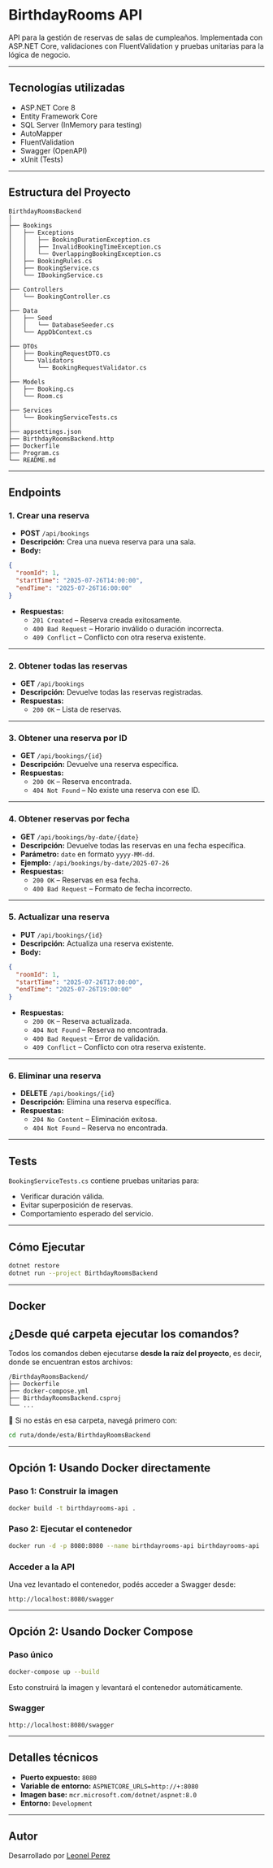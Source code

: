 # BirthdayRooms API

API para la gestión de reservas de salas de cumpleaños. Implementada con ASP.NET Core, validaciones con FluentValidation y pruebas unitarias para la lógica de negocio.

---

## Tecnologías utilizadas

- ASP.NET Core 8
- Entity Framework Core
- SQL Server (InMemory para testing)
- AutoMapper
- FluentValidation
- Swagger (OpenAPI)
- xUnit (Tests)

---

## Estructura del Proyecto

```
BirthdayRoomsBackend
│
├── Bookings
│   ├── Exceptions
│   │   ├── BookingDurationException.cs
│   │   ├── InvalidBookingTimeException.cs
│   │   └── OverlappingBookingException.cs
│   ├── BookingRules.cs
│   ├── BookingService.cs
│   └── IBookingService.cs
│
├── Controllers
│   └── BookingController.cs
│
├── Data
│   ├── Seed
│   │   └── DatabaseSeeder.cs
│   └── AppDbContext.cs
│
├── DTOs
│   ├── BookingRequestDTO.cs
│   └── Validators
│       └── BookingRequestValidator.cs
│
├── Models
│   ├── Booking.cs
│   └── Room.cs
│
├── Services
│   └── BookingServiceTests.cs
│
├── appsettings.json
├── BirthdayRoomsBackend.http
├── Dockerfile
├── Program.cs
└── README.md
```

---

## Endpoints

### 1. Crear una reserva

- **POST** `/api/bookings`
- **Descripción:** Crea una nueva reserva para una sala.
- **Body:**
```json
{
  "roomId": 1,
  "startTime": "2025-07-26T14:00:00",
  "endTime": "2025-07-26T16:00:00"
}
```
- **Respuestas:**
  - `201 Created` – Reserva creada exitosamente.
  - `400 Bad Request` – Horario inválido o duración incorrecta.
  - `409 Conflict` – Conflicto con otra reserva existente.

---

### 2. Obtener todas las reservas

- **GET** `/api/bookings`
- **Descripción:** Devuelve todas las reservas registradas.
- **Respuestas:**
  - `200 OK` – Lista de reservas.

---

### 3. Obtener una reserva por ID

- **GET** `/api/bookings/{id}`
- **Descripción:** Devuelve una reserva específica.
- **Respuestas:**
  - `200 OK` – Reserva encontrada.
  - `404 Not Found` – No existe una reserva con ese ID.

---

### 4. Obtener reservas por fecha

- **GET** `/api/bookings/by-date/{date}`
- **Descripción:** Devuelve todas las reservas en una fecha específica.
- **Parámetro:** `date` en formato `yyyy-MM-dd`.
- **Ejemplo:** `/api/bookings/by-date/2025-07-26`
- **Respuestas:**
  - `200 OK` – Reservas en esa fecha.
  - `400 Bad Request` – Formato de fecha incorrecto.

---

### 5. Actualizar una reserva

- **PUT** `/api/bookings/{id}`
- **Descripción:** Actualiza una reserva existente.
- **Body:**
```json
{
  "roomId": 1,
  "startTime": "2025-07-26T17:00:00",
  "endTime": "2025-07-26T19:00:00"
}
```
- **Respuestas:**
  - `200 OK` – Reserva actualizada.
  - `404 Not Found` – Reserva no encontrada.
  - `400 Bad Request` – Error de validación.
  - `409 Conflict` – Conflicto con otra reserva existente.

---

### 6. Eliminar una reserva

- **DELETE** `/api/bookings/{id}`
- **Descripción:** Elimina una reserva específica.
- **Respuestas:**
  - `204 No Content` – Eliminación exitosa.
  - `404 Not Found` – Reserva no encontrada.

---

## Tests

`BookingServiceTests.cs` contiene pruebas unitarias para:

- Verificar duración válida.
- Evitar superposición de reservas.
- Comportamiento esperado del servicio.

---

## Cómo Ejecutar

```bash
dotnet restore
dotnet run --project BirthdayRoomsBackend
```

---

## Docker

## ¿Desde qué carpeta ejecutar los comandos?

Todos los comandos deben ejecutarse **desde la raíz del proyecto**, es decir, donde se encuentran estos archivos:

```
/BirthdayRoomsBackend/
├── Dockerfile
├── docker-compose.yml
├── BirthdayRoomsBackend.csproj
└── ...
```

📌 Si no estás en esa carpeta, navegá primero con:

```bash
cd ruta/donde/esta/BirthdayRoomsBackend
```

---

## Opción 1: Usando Docker directamente

### Paso 1: Construir la imagen

```bash
docker build -t birthdayrooms-api .
```

### Paso 2: Ejecutar el contenedor

```bash
docker run -d -p 8080:8080 --name birthdayrooms-api birthdayrooms-api
```

### Acceder a la API

Una vez levantado el contenedor, podés acceder a Swagger desde:

```
http://localhost:8080/swagger
```

---

## Opción 2: Usando Docker Compose

### Paso único

```bash
docker-compose up --build
```

Esto construirá la imagen y levantará el contenedor automáticamente.

### Swagger

```
http://localhost:8080/swagger
```

---

## Detalles técnicos

- **Puerto expuesto:** `8080`
- **Variable de entorno:** `ASPNETCORE_URLS=http://+:8080`
- **Imagen base:** `mcr.microsoft.com/dotnet/aspnet:8.0`
- **Entorno:** `Development`

---

## Autor

Desarrollado por [Leonel Perez](https://github.com/leps1998)
